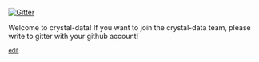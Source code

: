 [![Gitter](https://img.shields.io/gitter/room/crystal-data/bottle?color=black&logo=gitter&logoColor=lime)](https://gitter.im/crystal-data/bottle)

Welcome to crystal-data!
If you want to join the crystal-data team, please write to gitter with your github account!

<sub>[edit](https://github.com/crystal-data/.github/edit/main/profile/README.md)</sub>